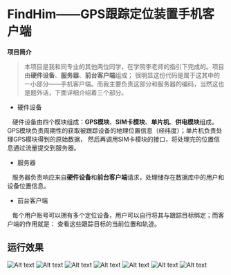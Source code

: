 # FindHim——GPS跟踪定位装置手机客户端 #
**项目简介**
>本项目是我和同专业的其他两位同学，在学院李老师的指引下完成的。项目由**硬件设备**、**服务器**、**前台客户端**组成；
>很明显这份代码是属于这其中的一小部分——手机客户端。而我主要负责这部分和服务器的编码，当然这也是题外话，下面详细介绍着三个部分。
  
* 硬件设备
  
&nbsp;&nbsp;&nbsp;硬件设备由四个模块组成：**GPS模块**、**SIM卡模块**、**单片机**、**供电模块**组成。
GPS模块负责周期性的获取被跟踪设备的地理位置信息（经纬度）；单片机负责处理GPS模块得到的原始数据，
然后再调用SIM卡模块的接口，将处理完的位置信息通过流量提交到服务器。
  
* 服务器
  
&nbsp;&nbsp;&nbsp;服务器负责响应来自**硬件设备**和**前台客户端**请求，处理储存在数据库中的用户和设备位置信息。
  
* 前台客户端
  
&nbsp;&nbsp;&nbsp;每个用户账号可以拥有多个定位设备，用户可以自行将其与跟踪目标绑定；而客户端的作用就是：
查看这些跟踪目标的当前位置和轨迹。
  
    
    
    
## 运行效果
![Alt text](http://ww2.sinaimg.cn/mw690/bd027ee8gw1erflz1b0opj20u01e0ac9.jpg)
![Alt text](http://ww4.sinaimg.cn/mw690/bd027ee8gw1erflzbl8cuj20u01e0djq.jpg)
![Alt text](http://ww2.sinaimg.cn/mw690/bd027ee8gw1erflzq1cv4j20u01e0n6q.jpg)
![Alt text](http://ww4.sinaimg.cn/mw690/bd027ee8gw1erflzy6khoj20u01e047b.jpg)
![Alt text](http://ww4.sinaimg.cn/mw690/bd027ee8gw1erfm02v7jbj20u01e0gp2.jpg)
![Alt text](http://ww2.sinaimg.cn/mw690/bd027ee8gw1erfm077kkgj20u01e00wq.jpg)
![Alt text](http://ww2.sinaimg.cn/mw690/bd027ee8gw1erfm09dpepj20u01e0777.jpg)

